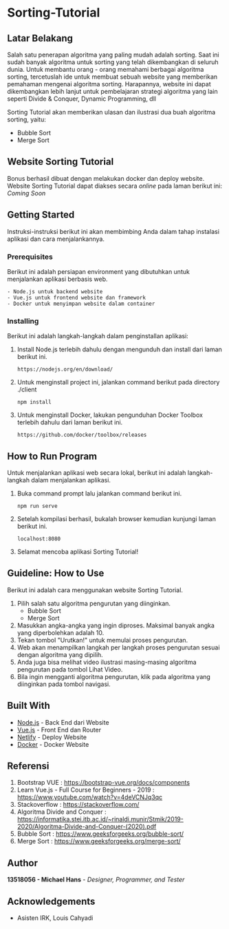 # Sorting-Tutorial

## Latar Belakang
Salah satu penerapan algoritma yang paling mudah adalah sorting. Saat ini sudah banyak algoritma untuk sorting yang telah dikembangkan di seluruh dunia. Untuk membantu orang - orang memahami berbagai algoritma sorting, tercetuslah ide untuk membuat sebuah website yang memberikan pemahaman mengenai algoritma sorting. Harapannya, website ini dapat dikembangkan lebih lanjut untuk pembelajaran strategi algoritma yang lain seperti Divide & Conquer, Dynamic Programming, dll

Sorting Tutorial akan memberikan ulasan dan ilustrasi dua buah algoritma sorting, yaitu:
- Bubble Sort
- Merge Sort

## Website Sorting Tutorial
Bonus berhasil dibuat dengan melakukan docker dan deploy website. Website Sorting Tutorial dapat diakses secara *online* pada laman berikut ini:
*Coming Soon*

## Getting Started
Instruksi-instruksi berikut ini akan membimbing Anda dalam tahap instalasi aplikasi dan cara menjalankannya.

### Prerequisites
Berikut ini adalah persiapan environment yang dibutuhkan untuk menjalankan aplikasi berbasis web.
```
- Node.js untuk backend website
- Vue.js untuk frontend website dan framework
- Docker untuk menyimpan website dalam container
```

### Installing
Berikut ini adalah langkah-langkah dalam penginstallan aplikasi:
1. Install Node.js terlebih dahulu dengan mengunduh dan install dari laman berikut ini.
   ```
   https://nodejs.org/en/download/
   ```
2. Untuk menginstall project ini, jalankan command berikut pada directory ./client
   ```
   npm install
   ```
3. Untuk menginstall Docker, lakukan pengunduhan Docker Toolbox terlebih dahulu dari laman berikut ini.
   ```
   https://github.com/docker/toolbox/releases
   ```

## How to Run Program
Untuk menjalankan aplikasi web secara lokal, berikut ini adalah langkah-langkah dalam menjalankan aplikasi.
1. Buka command prompt lalu jalankan command berikut ini.
   ```
   npm run serve
   ```
2. Setelah kompilasi berhasil, bukalah browser kemudian kunjungi laman berikut ini.
   ```
   localhost:8080
   ```
3. Selamat mencoba aplikasi Sorting Tutorial!

## Guideline: How to Use
Berikut ini adalah cara menggunakan website Sorting Tutorial.
1. Pilih salah satu algoritma pengurutan yang diinginkan.<br>
   - Bubble Sort<br>
   - Merge Sort<br>
2. Masukkan angka-angka yang ingin diproses. Maksimal banyak angka yang diperbolehkan adalah 10.
3. Tekan tombol "Urutkan!" untuk memulai proses pengurutan.
4. Web akan menampilkan langkah per langkah proses pengurutan sesuai dengan algoritma yang dipilih.
5. Anda juga bisa melihat video ilustrasi masing-masing algoritma pengurutan pada tombol Lihat Video.
6. Bila ingin mengganti algoritma pengurutan, klik pada algoritma yang diinginkan pada tombol navigasi.

## Built With
* [Node.js](https://www.python.org/) - Back End dari Website
* [Vue.js](https://vuejs.org/) - Front End dan Router
* [Netlify](https://www.netlify.com/) - Deploy Website
* [Docker](https://github.com/docker/toolbox/releases) - Docker Website

## Referensi
1. Bootstrap VUE : https://bootstrap-vue.org/docs/components
2. Learn Vue.js - Full Course for Beginners - 2019 : https://www.youtube.com/watch?v=4deVCNJq3qc
3. Stackoverflow : https://stackoverflow.com/
4. Algoritma Divide and Conquer : https://informatika.stei.itb.ac.id/~rinaldi.munir/Stmik/2019-2020/Algoritma-Divide-and-Conquer-(2020).pdf
5. Bubble Sort : https://www.geeksforgeeks.org/bubble-sort/
6. Merge Sort : https://www.geeksforgeeks.org/merge-sort/

## Author
**13518056 - Michael Hans** - *Designer, Programmer, and Tester*

## Acknowledgements
* Asisten IRK, Louis Cahyadi
